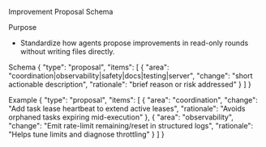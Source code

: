 Improvement Proposal Schema

Purpose
- Standardize how agents propose improvements in read-only rounds without writing files directly.

Schema
{
  "type": "proposal",
  "items": [
    {
      "area": "coordination|observability|safety|docs|testing|server",
      "change": "short actionable description",
      "rationale": "brief reason or risk addressed"
    }
  ]
}

Example
{
  "type": "proposal",
  "items": [
    {
      "area": "coordination",
      "change": "Add task lease heartbeat to extend active leases",
      "rationale": "Avoids orphaned tasks expiring mid-execution"
    },
    {
      "area": "observability",
      "change": "Emit rate-limit remaining/reset in structured logs",
      "rationale": "Helps tune limits and diagnose throttling"
    }
  ]
}

